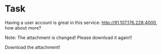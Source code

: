 # Task

Having a user account is great in this service: http://91.107.176.228:4000, how about more?

Note: The attachment is changed! Please download it again!!

Download the attachment!
